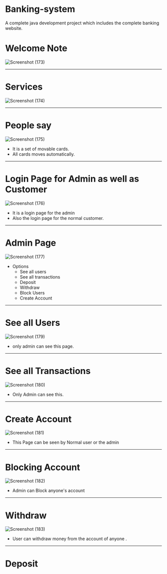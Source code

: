 # Banking-system
A complete java development project which includes the complete banking website.

<h1>Welcome Note</h1>

![Screenshot (173)](https://user-images.githubusercontent.com/59319068/122703714-d1eb6580-d26f-11eb-9813-5d29b7da133e.png)

***


<h1>Services</h1>

![Screenshot (174)](https://user-images.githubusercontent.com/59319068/122703953-46260900-d270-11eb-8cbe-0ff1391f3a94.png)

***

<h1>People say</h1>

![Screenshot (175)](https://user-images.githubusercontent.com/59319068/122704220-dc5a2f00-d270-11eb-8dca-11a63e319f92.png)

* It is a set of movable cards.
* All cards moves automatically.

***

<h1>Login Page for Admin as well as Customer</h1>
  
  ![Screenshot (176)](https://user-images.githubusercontent.com/59319068/122705386-3e1b9880-d273-11eb-9a5e-072d7b74ab65.png)

* It is a login page for the admin
* Also the login page for the normal customer.

***

<h1>Admin Page</h1>

![Screenshot (177)](https://user-images.githubusercontent.com/59319068/122705827-1842c380-d274-11eb-969f-06ddb36e7e8a.png)


* Options
  * See all users
  * See all transactions
  * Deposit 
  * Withdraw
  * Block Users
  * Create Account
 
 *** 
 
 <h1>See all Users</h1>
 
 ![Screenshot (179)](https://user-images.githubusercontent.com/59319068/122706134-de25f180-d274-11eb-9acb-177afed9262b.png)

* only admin can see this page.

***

<h1>See all Transactions</h1>


![Screenshot (180)](https://user-images.githubusercontent.com/59319068/122706328-568cb280-d275-11eb-9b6f-834555126b10.png)

* Only Admin can see this.

***

<h1>Create Account</h1>

![Screenshot (181)](https://user-images.githubusercontent.com/59319068/122706883-7b355a00-d276-11eb-808c-9f0f2628c95b.png)

* This Page can be seen by Normal user or the admin

***
<h1>Blocking Account</h1>


![Screenshot (182)](https://user-images.githubusercontent.com/59319068/122706979-b6378d80-d276-11eb-9276-7114049cb23f.png)

* Admin can Block anyone's account

***
 
<h1>Withdraw</h1> 

![Screenshot (183)](https://user-images.githubusercontent.com/59319068/122707123-fbf45600-d276-11eb-86af-22c94a0547ad.png)


* User can withdraw money from the account of anyone .

***

<h1>Deposit</h1>

